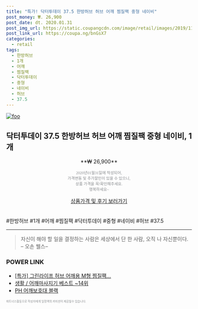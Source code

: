 ```yaml
--- 
title: "특가! 닥터투데이 37.5 한방허브 허브 어깨 찜질팩 중형 네이비" 
post_money: ₩. 26,900 
post_date: dt. 2020.01.31 
post_img_url: https://static.coupangcdn.com/image/retail/images/2019/11/14/20/9/5434cf3b-929e-42e6-93e7-d102e29f0755.jpg 
post_link_url: https://coupa.ng/bnGsX7 
categories: 
  - retail 
tags: 
  - 한방허브 
  - 1개 
  - 어깨 
  - 찜질팩 
  - 닥터투데이 
  - 중형 
  - 네이비 
  - 허브 
  - 37.5 
--- 
```

[![foo](https://static.coupangcdn.com/image/retail/images/2019/11/14/20/9/5434cf3b-929e-42e6-93e7-d102e29f0755.jpg)](https://coupa.ng/bnGsX7) 

## 닥터투데이 37.5 한방허브 허브 어깨 찜질팩 중형 네이비, 1개 
<p style="text-align: center;">**₩ 26,900**</p> 
<p style="text-align: center;"><span style="color: #898c8f; font-family: Georgia,Times,serif; font-size: 0.75em;">2020년01월31일에 작성되어, <br>가격변동 및 추가할인이 있을 수 있으니,<br> 상품 가격을 꼭!확인해주세요.<br>행복하세요~</span> 
</p>	 
<div markdown="0" style="text-align: center;"><a href="https://coupa.ng/bnGsX7" class="btn btn--success">상품가격 및 후기 보러가기</a></div> 
<br><br> 
  #한방허브 #1개 #어깨 #찜질팩 #닥터투데이 #중형 #네이비 #허브 #37.5 
<hr> 

> 자신이 해야 할 일을 결정하는 사람은 세상에서 단 한 사람, 오직 나 자신뿐이다. – 오손 웰스–  


### POWER LINK

* <a href="https://blog.naver.com/an0733/221790945250" target="_blank">[특가] 그린라이프 허브 어깨용 M형 찜질팩...</a>
* <a href="https://blog.naver.com/santokki14/221777285096" target="_blank">생활 / 어깨마사지기 베스트 ~14위</a>
* <a href="https://blog.naver.com/santokki14/221782064454" target="_blank">PH 어깨보호대 블랙</a>

<span style="color: #898c8f; font-family: Georgia,Times,serif; font-size: 0.55em;">파트너스활동으로 작성자에게 일정액의 커미션이 제공될수 있습니다.</span> 
